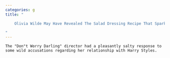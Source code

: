 ```yaml
---
categories: g
title: "

    Olivia Wilde May Have Revealed The Salad Dressing Recipe That Sparked Internet Uproar

"
---
```



    The "Don"t Worry Darling" director had a pleasantly salty response to some wild accusations regarding her relationship with Harry Styles.

